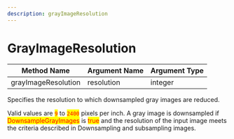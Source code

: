 ```yaml
---
description: grayImageResolution
---
```


# GrayImageResolution

| Method Name         | Argument Name | Argument Type |
| ------------------- | ------------- | ------------- |
| grayImageResolution | resolution    | integer       |

Specifies the resolution to which downsampled gray images are reduced.

Valid values are <mark style="color:red;">`9`</mark> to <mark style="color:red;">`2400`</mark> pixels per inch. A gray image is downsampled if <mark style="color:red;">DownsampleGrayImages</mark> is <mark style="color:red;">true</mark> and the resolution of the input image meets the criteria described in Downsampling and subsampling images.



